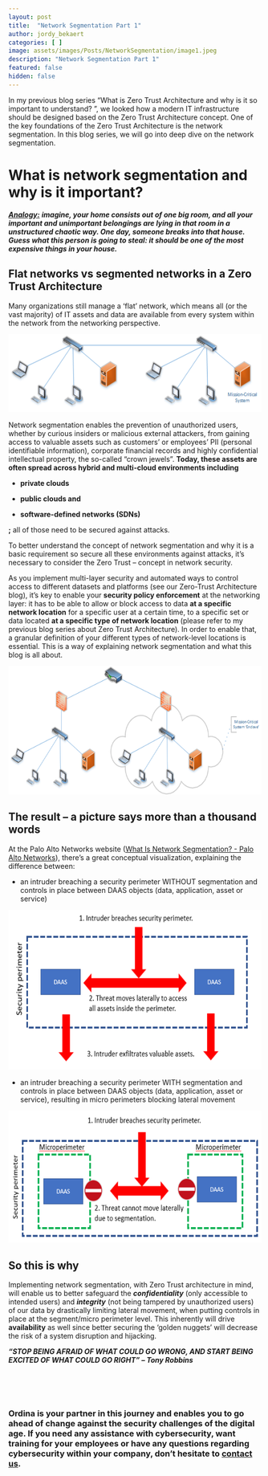 ```yaml
---
layout: post
title:  "Network Segmentation Part 1"
author: jordy_bekaert
categories: [ ]
image: assets/images/Posts/NetworkSegmentation/image1.jpeg
description: "Network Segmentation Part 1"
featured: false
hidden: false
---
```



In my previous blog series “What is Zero Trust Architecture and why is it so important to understand? ”, we looked how a modern IT infrastructure should be designed based on the Zero Trust Architecture concept. One of the key foundations of the Zero Trust Architecture is the network segmentation. In this blog series, we will go into deep dive on the network segmentation.

What is network segmentation and why is it important?
=====================================================

***<u>Analogy:</u>*** ***imagine, your home consists out of one big room, and all your important and unimportant belongings are lying in that room in a unstructured chaotic way. One day, someone breaks into that house. Guess what this person is going to steal: it should be one of the most expensive things in your house.***

Flat networks vs segmented networks in a Zero Trust Architecture
----------------------------------------------------------------

Many organizations still manage a ‘flat’ network, which means all (or the vast majority) of IT assets and data are available from every system within the network from the networking perspective.

<img src="../assets/images/Posts/NetworkSegmentation/image2.png" style="width:5.88681in;height:1.62292in"/>

Network segmentation enables the prevention of unauthorized users, whether by curious insiders or malicious external attackers, from gaining access to valuable assets such as customers’ or employees’ PII (personal identifiable information), corporate financial records and highly confidential intellectual property, the so-called “crown jewels”. **Today, these assets are often spread across hybrid and multi-cloud environments including**

-   **private clouds**

-   **public clouds and**

-   **software-defined networks (SDNs)**

**;** all of those need to be secured against attacks.

To better understand the concept of network segmentation and why it is a basic requirement so secure all these environments against attacks, it’s necessary to consider the Zero Trust – concept in network security.

As you implement multi-layer security and automated ways to control access to different datasets and platforms (see our Zero-Trust Architecture blog), it’s key to enable your **security policy enforcement** at the networking layer: it has to be able to allow or block access to data **at a specific network location** for a specific user at a certain time, to a specific set or data located **at a specific type of network location** (please refer to my previous blog series about Zero Trust Architecture). In order to enable that, a granular definition of your different types of network-level locations is essential. This is a way of explaining network segmentation and what this blog is all about.

<img src="../assets/images/Posts/NetworkSegmentation/image3.png" style="width:6.29861in;height:2.66111in"/>

The result – a picture says more than a thousand words
------------------------------------------------------

At the Palo Alto Networks website ([<u>What Is Network Segmentation? - Palo Alto Networks</u>](https://www.paloaltonetworks.com/cyberpedia/what-is-network-segmentation)), there’s a great conceptual visualization, explaining the difference between:

-   an intruder breaching a security perimeter WITHOUT segmentation and controls in place between DAAS objects (data, application, asset or service)

<img src="../assets/images/Posts/NetworkSegmentation/image4.png" style="width:6.29861in;height:3.31944in"/>

-   an intruder breaching a security perimeter WITH segmentation and controls in place between DAAS objects (data, application, asset or service), resulting in micro perimeters blocking lateral movement

<img src="../assets/images/Posts/NetworkSegmentation/image5.png" style="width:6.29861in;height:2.74167in"/>

So this is why
--------------

Implementing network segmentation, with Zero Trust architecture in mind, will enable us to better safeguard the ***confidentiality*** (only accessible to intended users) and ***integrity*** (not being tampered by unauthorized users) of our data by drastically limiting lateral movement, when putting controls in place at the segment/micro perimeter level. This inherently will drive **availability** as well since better securing the ‘golden nuggets’ will decrease the risk of a system disruption and hijacking.

***“STOP BEING AFRAID OF WHAT COULD GO WRONG, AND START BEING EXCITED OF WHAT COULD GO RIGHT” – Tony Robbins***

<br><br><br>

### Ordina is your partner in this journey and enables you to go ahead of change against the security challenges of the digital age. If you need any assistance with cybersecurity, want training for your employees or have any questions regarding cybersecurity within your company, don’t hesitate to [contact us](https://www.ordina.be/diensten/security-and-privacy/).